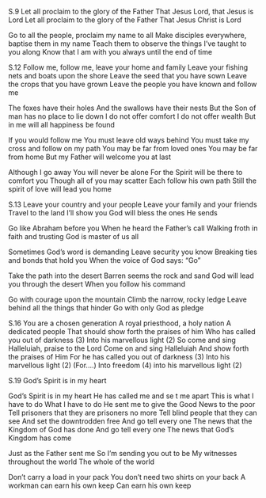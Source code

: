 S.9	
Let all proclaim to the glory of the Father
That Jesus Lord, that Jesus is Lord
Let all proclaim to the glory of the Father
That Jesus Christ is Lord

Go to all the people, proclaim my name to all
Make disciples everywhere, baptise them in my name
Teach them to observe the things I’ve taught to you along
Know that I am with you always until the end of time

S.12
Follow me, follow me, leave your home and family
Leave your fishing nets and boats upon the shore
Leave the seed that you have sown
Leave the crops that you have grown
Leave the people you have known and follow me

The foxes have their holes
And the swallows have their nests
But the Son of man has no place to lie down
I do not offer comfort
I do not offer wealth
But in me will all happiness be found

If you would follow me
You must leave old ways behind
You must take my cross and follow on my path
You may be far from loved ones
You may be far from home
But my Father will welcome you at last

Although I go away
You will never be alone
For the Spirit will be there to comfort you
Though all of you may scatter
Each follow his own path
Still the spirit of love will lead you home
	
S.13
Leave your country and your people
Leave your family and your friends
Travel to the land I’ll show you
God will bless the ones He sends

Go like Abraham before you
When he heard the Father’s call
Walking froth in faith and trusting
God is master of us all

Sometimes God’s word is demanding
Leave security you know
Breaking ties and bonds that hold you
When the voice of God says: “Go”

Take the path into the desert
Barren seems the rock and sand
God will lead you through the desert
When you follow his command

Go with courage upon the mountain
Climb the narrow, rocky ledge
Leave behind all the things that hinder
Go with only God as pledge

S.16
You are a chosen generation
A royal priesthood, a holy nation
A dedicated people
That should show forth the praises of him
Who has called you out of darkness (3)
Into his marvellous light (2)
So come and sing Halleluiah, praise to the Lord
Come on and sing Halleluiah
And show forth the praises of Him
For he has called you out of darkness (3)
Into his marvellous light (2) (For....)
Into freedom (4) into his marvellous light (2)	

S.19
God’s Spirit is in my heart

God’s Spirit is in my heart
He has called me and se t me apart
This is what I have to do
What I have to do
He sent me to give the Good News to the poor
Tell prisoners that they are prisoners no more
Tell blind people that they can see
And set the downtrodden free
And go tell every one
The news that the Kingdom of God has done
And go tell every one
The news that God’s Kingdom has come

Just as the Father sent me
So I’m sending you out to be
My witnesses throughout the world
The whole of the world

Don’t carry a load in your pack
You don’t need two shirts on your back
A workman can earn his own keep
Can earn his own keep